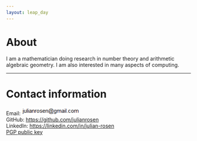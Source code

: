 ```yaml
---
layout: leap_day
---
```

# About

I am a mathematician doing research in number theory and arithmetic algebraic geometry. I am also interested in many aspects of computing.

---
# Contact information

Email: ![email](Email.png)  
GitHub: <a href="https://github.com/julianrosen" target="_blank">https://github.com/julianrosen</a>  
LinkedIn: <a href="https://linkedin.com/in/julian-rosen" target="_blank">https://linkedin.com/in/julian-rosen</a>  
[PGP public key](public_key.asc)
